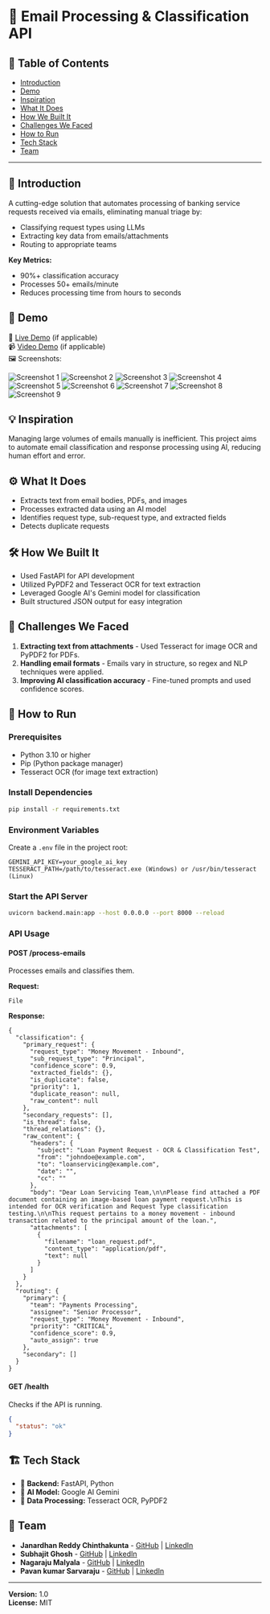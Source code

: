 # 🚀 Email Processing & Classification API

## 📌 Table of Contents
- [Introduction](#introduction)
- [Demo](#demo)
- [Inspiration](#inspiration)
- [What It Does](#what-it-does)
- [How We Built It](#how-we-built-it)
- [Challenges We Faced](#challenges-we-faced)
- [How to Run](#how-to-run)
- [Tech Stack](#tech-stack)
- [Team](#team)

---

## 🎯 Introduction
A cutting-edge solution that automates processing of banking service requests received via emails, eliminating manual triage by:
- Classifying request types using LLMs
- Extracting key data from emails/attachments
- Routing to appropriate teams

**Key Metrics:**
- 90%+ classification accuracy
- Processes 50+ emails/minute
- Reduces processing time from hours to seconds

## 🎥 Demo
🔗 [Live Demo](#) (if applicable)  
📹 [Video Demo](#) (if applicable)  
🖼️ Screenshots:

![Screenshot 1](artifacts/demo/screenshots/application_startup_success.png)
![Screenshot 2](artifacts/demo/screenshots/swagger_loading.png)
![Screenshot 3](artifacts/demo/screenshots/uploading_test_email_message.png)
![Screenshot 4](artifacts/demo/screenshots/duplicate_email_check.png)
![Screenshot 5](artifacts/demo/screenshots/multiple_request_type_1.png)
![Screenshot 6](artifacts/demo/screenshots/multiple_request_type_2.png)
![Screenshot 7](artifacts/demo/screenshots/multiple_request_type_3.png)
![Screenshot 8](artifacts/demo/screenshots/multiple_request_type_4.png)
![Screenshot 9](artifacts/demo/screenshots/success_response_for_request_sub_request_type.png)


## 💡 Inspiration
Managing large volumes of emails manually is inefficient. This project aims to automate email classification and response processing using AI, reducing human effort and error.

## ⚙️ What It Does
- Extracts text from email bodies, PDFs, and images
- Processes extracted data using an AI model
- Identifies request type, sub-request type, and extracted fields
- Detects duplicate requests

## 🛠️ How We Built It
- Used FastAPI for API development
- Utilized PyPDF2 and Tesseract OCR for text extraction
- Leveraged Google AI's Gemini model for classification
- Built structured JSON output for easy integration

## 🚧 Challenges We Faced
1. **Extracting text from attachments** - Used Tesseract for image OCR and PyPDF2 for PDFs.
2. **Handling email formats** - Emails vary in structure, so regex and NLP techniques were applied.
3. **Improving AI classification accuracy** - Fine-tuned prompts and used confidence scores.

## 🏃 How to Run
### Prerequisites
- Python 3.10 or higher
- Pip (Python package manager)
- Tesseract OCR (for image text extraction)

### Install Dependencies
```sh
pip install -r requirements.txt
```

### Environment Variables
Create a `.env` file in the project root:
```
GEMINI_API_KEY=your_google_ai_key
TESSERACT_PATH=/path/to/tesseract.exe (Windows) or /usr/bin/tesseract (Linux)
```

### Start the API Server
```sh
uvicorn backend.main:app --host 0.0.0.0 --port 8000 --reload
```

### API Usage
#### **POST /process-emails**
Processes emails and classifies them.

**Request:**
```
File
```

**Response:**
```
{
  "classification": {
    "primary_request": {
      "request_type": "Money Movement - Inbound",
      "sub_request_type": "Principal",
      "confidence_score": 0.9,
      "extracted_fields": {},
      "is_duplicate": false,
      "priority": 1,
      "duplicate_reason": null,
      "raw_content": null
    },
    "secondary_requests": [],
    "is_thread": false,
    "thread_relations": {},
    "raw_content": {
      "headers": {
        "subject": "Loan Payment Request - OCR & Classification Test",
        "from": "johndoe@example.com",
        "to": "loanservicing@example.com",
        "date": "",
        "cc": ""
      },
      "body": "Dear Loan Servicing Team,\n\nPlease find attached a PDF document containing an image-based loan payment request.\nThis is intended for OCR verification and Request Type classification testing.\n\nThis request pertains to a money movement - inbound transaction related to the principal amount of the loan.",
      "attachments": [
        {
          "filename": "loan_request.pdf",
          "content_type": "application/pdf",
          "text": null
        }
      ]
    }
  },
  "routing": {
    "primary": {
      "team": "Payments Processing",
      "assignee": "Senior Processor",
      "request_type": "Money Movement - Inbound",
      "priority": "CRITICAL",
      "confidence_score": 0.9,
      "auto_assign": true
    },
    "secondary": []
  }
}
```

#### **GET /health**
Checks if the API is running.
```json
{
  "status": "ok"
}
```

## 🏗️ Tech Stack
- 🔹 **Backend:** FastAPI, Python
- 🔹 **AI Model:** Google AI Gemini
- 🔹 **Data Processing:** Tesseract OCR, PyPDF2

## 👥 Team
- **Janardhan Reddy Chinthakunta** - [GitHub](#) | [LinkedIn](#)
- **Subhajit Ghosh** - [GitHub](#) | [LinkedIn](#)
- **Nagaraju Malyala** - [GitHub](#) | [LinkedIn](#)
- **Pavan kumar Sarvaraju** - [GitHub](#) | [LinkedIn](#)

---
**Version:** 1.0  
**License:** MIT

